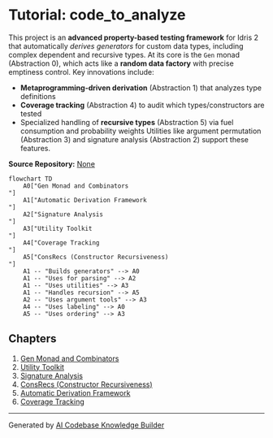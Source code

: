 # Tutorial: code_to_analyze

This project is an **advanced property-based testing framework** for Idris 2 that automatically *derives generators* for custom data types, including complex dependent and recursive types. At its core is the `Gen` monad (Abstraction 0), which acts like a **random data factory** with precise emptiness control. Key innovations include:
- **Metaprogramming-driven derivation** (Abstraction 1) that analyzes type definitions
- **Coverage tracking** (Abstraction 4) to audit which types/constructors are tested
- Specialized handling of **recursive types** (Abstraction 5) via fuel consumption and probability weights
Utilities like argument permutation (Abstraction 3) and signature analysis (Abstraction 2) support these features.


**Source Repository:** [None](None)

```mermaid
flowchart TD
    A0["Gen Monad and Combinators
"]
    A1["Automatic Derivation Framework
"]
    A2["Signature Analysis
"]
    A3["Utility Toolkit
"]
    A4["Coverage Tracking
"]
    A5["ConsRecs (Constructor Recursiveness)
"]
    A1 -- "Builds generators" --> A0
    A1 -- "Uses for parsing" --> A2
    A1 -- "Uses utilities" --> A3
    A1 -- "Handles recursion" --> A5
    A2 -- "Uses argument tools" --> A3
    A4 -- "Uses labeling" --> A0
    A5 -- "Uses ordering" --> A3
```

## Chapters

1. [Gen Monad and Combinators
](01_gen_monad_and_combinators_.md)
2. [Utility Toolkit
](02_utility_toolkit_.md)
3. [Signature Analysis
](03_signature_analysis_.md)
4. [ConsRecs (Constructor Recursiveness)
](04_consrecs__constructor_recursiveness__.md)
5. [Automatic Derivation Framework
](05_automatic_derivation_framework_.md)
6. [Coverage Tracking
](06_coverage_tracking_.md)


---

Generated by [AI Codebase Knowledge Builder](https://github.com/The-Pocket/Tutorial-Codebase-Knowledge)